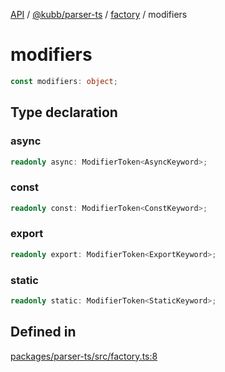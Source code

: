 [API](../../../../../packages.md) / [@kubb/parser-ts](../../../index.md) / [factory](../index.md) / modifiers

# modifiers

```ts
const modifiers: object;
```

## Type declaration

### async

```ts
readonly async: ModifierToken<AsyncKeyword>;
```

### const

```ts
readonly const: ModifierToken<ConstKeyword>;
```

### export

```ts
readonly export: ModifierToken<ExportKeyword>;
```

### static

```ts
readonly static: ModifierToken<StaticKeyword>;
```

## Defined in

[packages/parser-ts/src/factory.ts:8](https://github.com/kubb-project/kubb/blob/ff80665146ae086e044807d0072fda660e72e1fd/packages/parser-ts/src/factory.ts#L8)
